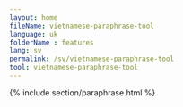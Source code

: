 ```yaml
---
layout: home
fileName: vietnamese-paraphrase-tool
language: uk
folderName : features
lang: sv
permalink: /sv/vietnamese-paraphrase-tool
tool: vietnamese-paraphrase-tool
---
```

{% include section/paraphrase.html %}